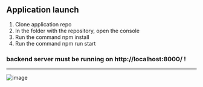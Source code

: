 ## Application launch

1. Clone application repo
2. In the folder with the repository, open the console
3. Run the command npm install
4. Run the command npm run start

### backend server must be running on http://localhost:8000/ !

---
![image](https://user-images.githubusercontent.com/78958096/196053029-4359d6b7-3f4c-4493-a298-836a84b344ae.png)

